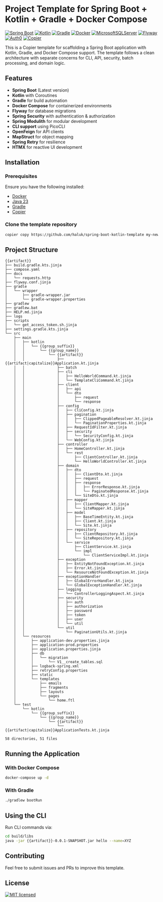 # Project Template for Spring Boot + Kotlin + Gradle + Docker Compose
[![Spring Boot](https://img.shields.io/badge/Spring%20Boot-6DB33F?logo=springboot&logoColor=white)](#)
[![Kotlin](https://img.shields.io/badge/Kotlin-%237F52FF.svg?logo=kotlin&logoColor=white)](#)
[![Gradle](https://img.shields.io/badge/Gradle-02303A.svg?style=flat-square&logo=Gradle&logoColor=white)](#)
[![Docker](https://img.shields.io/badge/Docker-2496ED?logo=docker&logoColor=white)](#)
[![MicrosoftSQLServer](https://img.shields.io/badge/Microsoft%20SQL%20Server-CC2927?logo=microsoft%20sql%20server&logoColor=white)](#)
[![Flyway](https://img.shields.io/badge/Flyway-red?logo=flyway&logoColor=white)](#)
[![Auth0](https://img.shields.io/badge/Auth0-%23333333?logo=auth0&logoColor=white)](#)
[![Copier](https://img.shields.io/endpoint?url=https://raw.githubusercontent.com/copier-org/copier/master/img/badge/badge-grayscale-inverted-border-orange.json)](https://github.com/copier-org/copier)

This is a Copier template for scaffolding a Spring Boot application with Kotlin, Gradle, and Docker Compose support. The template follows a clean architecture with separate concerns for CLI, API, security, batch processing, and domain logic.

## Features

- **Spring Boot** (Latest version)
- **Kotlin** with Coroutines
- **Gradle** for build automation
- **Docker Compose** for containerized environments
- **Flyway** for database migrations
- **Spring Security** with authentication & authorization
- **Spring Modulith** for modular development
- **CLI support** using PicoCLI
- **OpenFeign** for API clients
- **MapStruct** for object mapping
- **Spring Retry** for resilience
- **HTMX** for reactive UI development

## Installation

### Prerequisites

Ensure you have the following installed:

- [Docker](https://www.docker.com/get-started)
- [Java 23](https://jdk.java.net/23/)
- [Gradle](https://gradle.org/install/)
- [Copier](https://copier.readthedocs.io/en/latest/)

### Clone the template repository

```sh
copier copy https://github.com/haluk/spring-boot-kotlin-template my-new-project
```

## Project Structure

```
{{artifact}}
├── build.gradle.kts.jinja
├── compose.yaml
├── docs
│   └── requests.http
├── flyway.conf.jinja
├── gradle
│   └── wrapper
│       ├── gradle-wrapper.jar
│       └── gradle-wrapper.properties
├── gradlew
├── gradlew.bat
├── HELP.md.jinja
├── logs
├── scripts
│   └── get_access_token.sh.jinja
├── settings.gradle.kts.jinja
└── src
    ├── main
    │   ├── kotlin
    │   │   └── {{group_suffix}}
    │   │       └── {{group_name}}
    │   │           └── {{artifact}}
    │   │               ├── {{artifact|capitalize}}Application.kt.jinja
    │   │               ├── batch
    │   │               ├── cli
    │   │               │   ├── HelloWorldCommand.kt.jinja
    │   │               │   └── TemplateCliCommand.kt.jinja
    │   │               ├── client
    │   │               │   ├── api
    │   │               │   └── dto
    │   │               │       ├── request
    │   │               │       └── response
    │   │               ├── config
    │   │               │   ├── CliConfig.kt.jinja
    │   │               │   ├── pagination
    │   │               │   │   ├── ClippedPageableResolver.kt.jinja
    │   │               │   │   └── PaginationProperties.kt.jinja
    │   │               │   ├── RequestIdFilter.kt.jinja
    │   │               │   ├── security
    │   │               │   │   └── SecurityConfig.kt.jinja
    │   │               │   └── WebConfig.kt.jinja
    │   │               ├── controller
    │   │               │   ├── HomeController.kt.jinja
    │   │               │   └── rest
    │   │               │       ├── ClientController.kt.jinja
    │   │               │       └── HelloWorldController.kt.jinja
    │   │               ├── domain
    │   │               │   ├── dto
    │   │               │   │   ├── ClientDto.kt.jinja
    │   │               │   │   ├── request
    │   │               │   │   ├── response
    │   │               │   │   │   ├── ErrorResponse.kt.jinja
    │   │               │   │   │   └── PaginatedResponse.kt.jinja
    │   │               │   │   └── SiteDto.kt.jinja
    │   │               │   ├── mapper
    │   │               │   │   ├── ClientMapper.kt.jinja
    │   │               │   │   └── SiteMapper.kt.jinja
    │   │               │   ├── model
    │   │               │   │   ├── BaseTimeEntity.kt.jinja
    │   │               │   │   ├── Client.kt.jinja
    │   │               │   │   └── Site.kt.jinja
    │   │               │   ├── repository
    │   │               │   │   ├── ClientRepository.kt.jinja
    │   │               │   │   └── SiteRepository.kt.jinja
    │   │               │   └── service
    │   │               │       ├── ClientService.kt.jinja
    │   │               │       └── impl
    │   │               │           └── ClientServiceImpl.kt.jinja
    │   │               ├── exception
    │   │               │   ├── EntityNotFoundException.kt.jinja
    │   │               │   ├── Error.kt.jinja
    │   │               │   └── ResourceNotFoundException.kt.jinja
    │   │               ├── exceptionHandler
    │   │               │   ├── GlobalErrorHandler.kt.jinja
    │   │               │   └── GlobalExceptionHandler.kt.jinja
    │   │               ├── logging
    │   │               │   └── ControllerLoggingAspect.kt.jinja
    │   │               ├── security
    │   │               │   ├── auth
    │   │               │   ├── authorization
    │   │               │   ├── password
    │   │               │   ├── token
    │   │               │   ├── user
    │   │               │   └── util
    │   │               └── util
    │   │                   └── PaginationUtils.kt.jinja
    │   └── resources
    │       ├── application-dev.properties.jinja
    │       ├── application-prod.properties
    │       ├── application.properties.jinja
    │       ├── db
    │       │   └── migration
    │       │       └── V1__create_tables.sql
    │       ├── logback-spring.xml
    │       ├── retryConfig.properties
    │       ├── static
    │       └── templates
    │           ├── emails
    │           ├── fragments
    │           ├── layouts
    │           └── pages
    │               └── home.ftl
    └── test
        └── kotlin
            └── {{group_suffix}}
                └── {{group_name}}
                    └── {{artifact}}
                        └── {{artifact|capitalize}}ApplicationTests.kt.jinja

58 directories, 51 files
```

## Running the Application

### With Docker Compose

```sh
docker-compose up -d
```

### With Gradle

```sh
./gradlew bootRun
```

## Using the CLI

Run CLI commands via:

```sh
cd build/libs
java -jar {{artifact}}-0.0.1-SNAPSHOT.jar hello --name=XYZ
```

## Contributing

Feel free to submit issues and PRs to improve this template.

## License

[![MIT licensed](https://img.shields.io/badge/license-MIT-blue.svg)](LICENSE)
